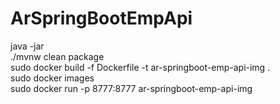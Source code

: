 # ArSpringBootEmpApi

java -jar  
./mvnw clean package  
sudo docker build -f Dockerfile -t ar-springboot-emp-api-img .  
sudo docker images  
sudo docker run -p 8777:8777 ar-springboot-emp-api-img  
